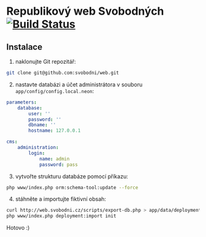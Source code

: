 Republikový web Svobodných [![Build Status](https://secure.travis-ci.org/svobodni/web.png)](http://travis-ci.org/svobodni/web)
==========================

Instalace
---------

1) naklonujte Git repozitář:

```sh
git clone git@github.com:svobodni/web.git
```

2) nastavte databázi a účet administrátora v souboru `app/config/config.local.neon`:

```yml
parameters:
	database:
		user: ''
		password: ''
		dbname: ''
		hostname: 127.0.0.1

cms:
	administration:
		login:
			name: admin
			password: pass
```

3) vytvořte strukturu databáze pomocí příkazu:

```sh
php www/index.php orm:schema-tool:update --force
```

4) stáhněte a importujte fiktivní obsah:

```sh
curl http://web.svobodni.cz/scripts/export-db.php > app/data/deployment/init\@pdo_mysql\@$(date +"%Y-%m-%d_%H:%M:%S").sql
php www/index.php deployment:import init
```

Hotovo :)

